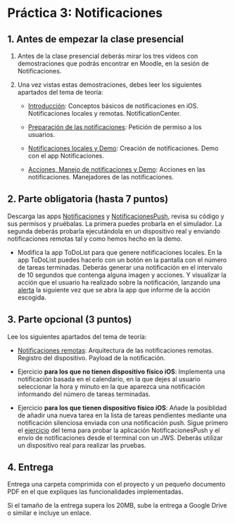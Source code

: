 # Práctica 3: Notificaciones 

## 1. Antes de empezar la clase presencial

1. Antes de la clase presencial deberás mirar los tres vídeos con
   demostraciones que podrás encontrar en Moodle, en la sesión de Notificaciones.

2. Una vez vistas estas demostraciones, debes leer los siguientes
apartados del tema de teoría:

    - [Introducción](https://domingogallardo.github.io/apuntes-spm-ios/teoria/notificaciones/notificaciones.html#introduccion):
      Conceptos básicos de notificaciones en iOS. Notificaciones
      locales y remotas. NotificationCenter.

    - [Preparación de las notificaciones](https://domingogallardo.github.io/apuntes-spm-ios/teoria/notificaciones/notificaciones.html#preparacion-de-las-notificaciones):
  Petición de permiso a los usuarios.
  
    - [Notificaciones
  locales y Demo](https://domingogallardo.github.io/apuntes-spm-ios/teoria/notificaciones/notificaciones.html#notificaciones-locales_1):
  Creación de notificaciones. Demo con el app Notificaciones.

    - [Acciones, Manejo de notificaciones y
      Demo](https://domingogallardo.github.io/apuntes-spm-ios/teoria/notificaciones/notificaciones.html#acciones):
      Acciones en las notificaciones. Manejadores de las notificaciones.

## 2. Parte obligatoria (hasta 7 puntos) ##

Descarga las apps [Notificaciones](https://github.com/domingogallardo/apuntes-spm-ios/raw/master/apps/Notificaciones.zip)
y [NotificacionesPush](https://github.com/domingogallardo/apuntes-spm-ios/raw/master/apps/NotificacionesPush.zip),
   revisa su código y sus permisos y pruébalas. La primera puedes probarla en el
   simulador. La segunda deberás probarla ejecutándola en un
   dispositivo real y enviando notificaciones remotas tal y como hemos
   hecho en la demo.

- Modifica la app ToDoList para que genere notificaciones locales. En
  la app ToDoList puedes hacerlo con un botón en la pantalla con el
  número de tareas terminadas. Deberás generar una notificación en el
  intervalo de 10 segundos que contenga alguna imagen y acciones. Y
  visualizar la acción que el usuario ha realizado sobre la
  notificación, lanzando una
  [alerta](https://developer.apple.com/reference/uikit/uialertcontroller)
  la siguiente vez que se abra la app que informe de la acción
  escogida.
  
## 3. Parte opcional (3 puntos) ##

Lee los siguientes apartados del tema de teoría:

- [Notificaciones
  remotas](https://domingogallardo.github.io/apuntes-spm-ios/teoria/notificaciones/notificaciones.html#notificaciones-remotas-push):
  Arquitectura de las notificaciones remotas. Registro del
  dispositivo. Payload de la notificación.

- Ejercicio **para los que no tienen dispositivo físico iOS**: Implementa una notificación basada en el
  calendario, en la que dejes al usuario seleccionar la
  hora y minuto en la que aparezca una notificación informando del
  número de tareas terminadas.
  
- Ejercicio **para los que tienen dispositivo físico iOS**: Añade la
  posiblidad de añadir una nueva tarea en la lista de tareas
  pendientes mediante una notificación silenciosa enviada con una
  notificación push. Sigue primero el
  [ejercicio](https://domingogallardo.github.io/apuntes-spm-ios/teoria/notificaciones/notificaciones.html#ejercicio)
  del tema para probar la aplicación NotificacionesPush y el envío de
  notificaciones desde el terminal con un JWS. Deberás utilizar un
  dispositivo real para realizar las pruebas.

## 4. Entrega ##

Entrega una carpeta comprimida con el proyecto y un pequeño documento
PDF en el que expliques las funcionalidades implementadas. 

Si el tamaño de la entrega supera los 20MB, sube la entrega a Google
Drive o similar e incluye un enlace.


